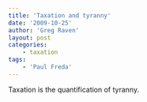 ```yaml
---
title: 'Taxation and tyranny'
date: '2009-10-25'
author: 'Greg Raven'
layout: post
categories:
    - taxation
tags:
    - 'Paul Freda'
---
```


Taxation is the quantification of tyranny.